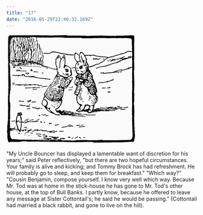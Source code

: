 ```yaml
---
title: "17"
date: "2016-05-29T22:40:32.169Z"
---
```



![Geir Gliser'n Grevling & Herr Havre Rev](./image016.png)

"My Uncle Bouncer has displayed a lamentable want of discretion for his years;" said Peter reflectively, "but there are two hopeful circumstances. Your family is alive and kicking; and Tommy Brock has had refreshment. He will probably go to sleep, and keep them for breakfast." "Which way?" "Cousin Benjamin, compose yourself. I know very well which way. Because Mr. Tod was at home in the stick-house he has gone to Mr. Tod's other house, at the top of Bull Banks. I partly know, because he offered to leave any message at Sister Cottontail's; he said he would be passing." (Cottontail had married a black rabbit, and gone to live on the hill).

